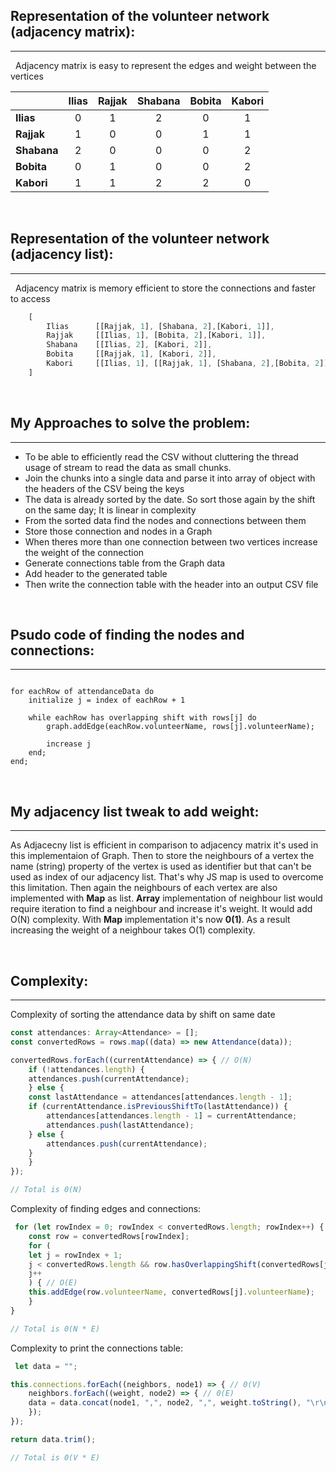 ## **Representation of the volunteer network (adjacency matrix):**
---
&nbsp;
Adjacency matrix is easy to represent the edges and weight between the vertices

|           | Ilias | Rajjak | Shabana | Bobita | Kabori |
|-----------|:-----:|:------:|:-------:|:------:|:------:|
|**Ilias**  |   0   |    1   |    2    |    0   |    1   |
|**Rajjak** |   1   |    0   |    0    |    1   |    1   |
|**Shabana**|   2   |    0   |    0    |    0   |    2   |
|**Bobita** |   0   |    1   |    0    |    0   |    2   |
|**Kabori** |   1   |    1   |    2    |    2   |    0   |

&nbsp;
## **Representation of the volunteer network (adjacency list):**
---
&nbsp;
Adjacency matrix is memory efficient to store the connections and faster to access

```typescript
    [
        Ilias      [[Rajjak, 1], [Shabana, 2],[Kabori, 1]],
        Rajjak     [[Ilias, 1], [Bobita, 2],[Kabori, 1]],
        Shabana    [[Ilias, 2], [Kabori, 2]],
        Bobita     [[Rajjak, 1], [Kabori, 2]],
        Kabori     [[Ilias, 1], [[Rajjak, 1], [Shabana, 2],[Bobita, 2]],
    ]
```

&nbsp;
## **My Approaches to solve the problem:**
---
- To be able to efficiently read the CSV without cluttering the thread usage of stream to read the data as small chunks.
- Join the chunks into a single data and parse it into array of object with the headers of the CSV being the keys
- The data is already sorted by the date. So sort those again by the shift on the same day; It is linear in complexity
- From the sorted data find the nodes and connections between them
- Store those connection and nodes in a Graph
- When theres more than one connection between two vertices increase the weight of the connection
- Generate connections table from the Graph data
- Add header to the generated table
- Then write the connection table with the header into an output CSV file



&nbsp;
## **Psudo code of finding the nodes and connections:**
---

```{r, tidy=FALSE, eval=FALSE, highlight=FALSE }

for eachRow of attendanceData do
    initialize j = index of eachRow + 1

    while eachRow has overlapping shift with rows[j] do
        graph.addEdge(eachRow.volunteerName, rows[j].volunteerName);

        increase j
    end;
end;

```

&nbsp;
## **My adjacency list tweak to add weight:**
---
As Adjacecny list is efficient in comparison to adjacency matrix it's used in this implementaion of Graph. Then to store the neighbours of a vertex  the name (string) property of the vertex is used as identifier but that can't be used as index of our adjacency list. That's why JS map is used to overcome this limitation. Then again the neighbours of each vertex are also implemented with **Map** as list. **Array** implementation of neighbour list would require iteration to find a neighbour and increase it's weight. It would add O(N) complexity. With **Map** implementation it's now **0(1)**. As a result increasing the weight of a neighbour takes O(1) complexity.

&nbsp;
## **Complexity:**
---
Complexity of sorting the attendance data by shift on same date
```typescript
const attendances: Array<Attendance> = [];
const convertedRows = rows.map((data) => new Attendance(data));

convertedRows.forEach((currentAttendance) => { // O(N)
    if (!attendances.length) {
    attendances.push(currentAttendance);
    } else {
    const lastAttendance = attendances[attendances.length - 1];
    if (currentAttendance.isPreviousShiftTo(lastAttendance)) {
        attendances[attendances.length - 1] = currentAttendance;
        attendances.push(lastAttendance);
    } else {
        attendances.push(currentAttendance);
    }
    }
});

// Total is 0(N)


```

Complexity of finding edges and connections:
```typescript
 for (let rowIndex = 0; rowIndex < convertedRows.length; rowIndex++) { // O(N)
    const row = convertedRows[rowIndex];
    for (
    let j = rowIndex + 1;
    j < convertedRows.length && row.hasOverlappingShift(convertedRows[j]);
    j++
    ) { // O(E)
    this.addEdge(row.volunteerName, convertedRows[j].volunteerName);
    }
}

// Total is 0(N * E)

```

Complexity to print the connections table:
```typescript
 let data = "";

this.connections.forEach((neighbors, node1) => { // 0(V)
    neighbors.forEach((weight, node2) => { // 0(E)
    data = data.concat(node1, ",", node2, ",", weight.toString(), "\r\n");
    });
});

return data.trim();

// Total is 0(V * E)

```